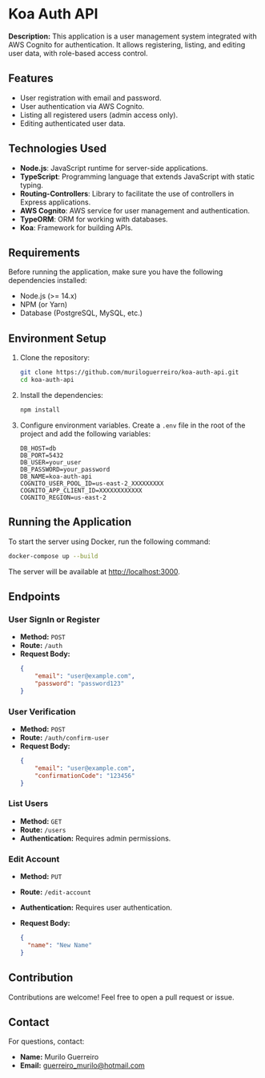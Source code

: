 # Koa Auth API

**Description:** This application is a user management system integrated with AWS Cognito for authentication. It allows registering, listing, and editing user data, with role-based access control.

## Features

- User registration with email and password.
- User authentication via AWS Cognito.
- Listing all registered users (admin access only).
- Editing authenticated user data.

## Technologies Used

- **Node.js**: JavaScript runtime for server-side applications.
- **TypeScript**: Programming language that extends JavaScript with static typing.
- **Routing-Controllers**: Library to facilitate the use of controllers in Express applications.
- **AWS Cognito**: AWS service for user management and authentication.
- **TypeORM**: ORM for working with databases.
- **Koa**: Framework for building APIs.

## Requirements

Before running the application, make sure you have the following dependencies installed:

- Node.js (>= 14.x)
- NPM (or Yarn)
- Database (PostgreSQL, MySQL, etc.)

## Environment Setup

1. Clone the repository:

   ```bash
   git clone https://github.com/muriloguerreiro/koa-auth-api.git
   cd koa-auth-api
   ```

2. Install the dependencies:

   ```bash
   npm install
   ```

3. Configure environment variables. Create a `.env` file in the root of the project and add the following variables:

   ```
   DB_HOST=db
   DB_PORT=5432
   DB_USER=your_user
   DB_PASSWORD=your_password
   DB_NAME=koa-auth-api
   COGNITO_USER_POOL_ID=us-east-2_XXXXXXXXX
   COGNITO_APP_CLIENT_ID=XXXXXXXXXXXX
   COGNITO_REGION=us-east-2
   ```

## Running the Application

To start the server using Docker, run the following command:

```bash
docker-compose up --build
```

The server will be available at [http://localhost:3000](http://localhost:3000).


## Endpoints

### User SignIn or Register

- **Method:** `POST`
- **Route:** `/auth`
- **Request Body:**
  ```json
  {
      "email": "user@example.com",
      "password": "password123"
  }
  ```

### User Verification

- **Method:** `POST`
- **Route:** `/auth/confirm-user`
- **Request Body:**
  ```json
  {
      "email": "user@example.com",
      "confirmationCode": "123456"
  }
  ```

### List Users

- **Method:** `GET`
- **Route:** `/users`
- **Authentication:** Requires admin permissions.

### Edit Account

- **Method:** `PUT`
- **Route:** `/edit-account`
- **Authentication:** Requires user authentication.

- **Request Body:**
  ```json
  {
    "name": "New Name"
  }
  ```

## Contribution

Contributions are welcome! Feel free to open a pull request or issue.

## Contact

For questions, contact:

- **Name:** Murilo Guerreiro
- **Email:** guerreiro_murilo@hotmail.com